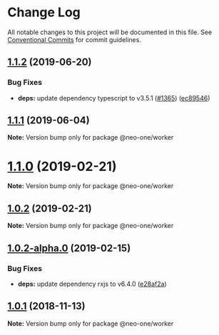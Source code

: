 # Change Log

All notable changes to this project will be documented in this file.
See [Conventional Commits](https://conventionalcommits.org) for commit guidelines.

## [1.1.2](https://github.com/neo-one-suite/neo-one/compare/@neo-one/worker@1.1.1...@neo-one/worker@1.1.2) (2019-06-20)


### Bug Fixes

* **deps:** update dependency typescript to v3.5.1 ([#1365](https://github.com/neo-one-suite/neo-one/issues/1365)) ([ec89546](https://github.com/neo-one-suite/neo-one/commit/ec89546))





## [1.1.1](https://github.com/neo-one-suite/neo-one/compare/@neo-one/worker@1.1.0...@neo-one/worker@1.1.1) (2019-06-04)

**Note:** Version bump only for package @neo-one/worker





# [1.1.0](https://github.com/neo-one-suite/neo-one/compare/@neo-one/worker@1.0.2...@neo-one/worker@1.1.0) (2019-02-21)

**Note:** Version bump only for package @neo-one/worker





## [1.0.2](https://github.com/neo-one-suite/neo-one/compare/@neo-one/worker@1.0.2-alpha.0...@neo-one/worker@1.0.2) (2019-02-21)

**Note:** Version bump only for package @neo-one/worker





## [1.0.2-alpha.0](https://github.com/neo-one-suite/neo-one/compare/@neo-one/worker@1.0.1...@neo-one/worker@1.0.2-alpha.0) (2019-02-15)


### Bug Fixes

* **deps:** update dependency rxjs to v6.4.0 ([e28af2a](https://github.com/neo-one-suite/neo-one/commit/e28af2a))





## [1.0.1](https://github.com/neo-one-suite/neo-one/compare/@neo-one/worker@1.0.0...@neo-one/worker@1.0.1) (2018-11-13)

**Note:** Version bump only for package @neo-one/worker
